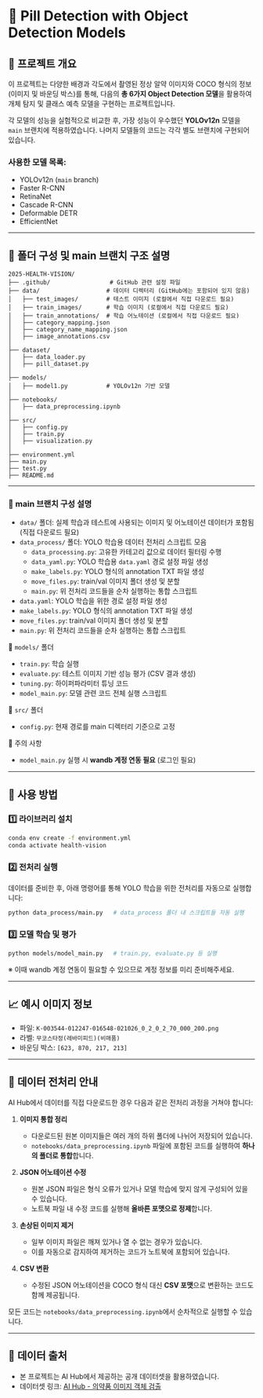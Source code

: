 # 📌 Pill Detection with Object Detection Models

## 📖 프로젝트 개요

이 프로젝트는 다양한 배경과 각도에서 촬영된 정상 알약 이미지와 COCO 형식의 정보(이미지 및 바운딩 박스)를 통해, 다음의 **총 6가지 Object Detection 모델**을 활용하여 개체 탐지 및 클래스 예측 모델을 구현하는 프로젝트입니다.

각 모델의 성능을 실험적으로 비교한 후, 가장 성능이 우수했던 **YOLOv12n** 모델을 `main` 브랜치에 적용하였습니다. 나머지 모델들의 코드는 각각 별도 브랜치에 구현되어 있습니다.

### 사용한 모델 목록:

- YOLOv12n (`main` branch)
- Faster R-CNN
- RetinaNet
- Cascade R-CNN
- Deformable DETR
- EfficientNet

---

## 📂 폴더 구성 및 main 브랜치 구조 설명

```
2025-HEALTH-VISION/
├── .github/                 # GitHub 관련 설정 파일
├── data/                   # 데이터 디렉터리 (GitHub에는 포함되어 있지 않음)
│   ├── test_images/        # 테스트 이미지 (로컬에서 직접 다운로드 필요)
│   ├── train_images/       # 학습 이미지 (로컬에서 직접 다운로드 필요)
│   ├── train_annotations/  # 학습 어노테이션 (로컬에서 직접 다운로드 필요)
│   ├── category_mapping.json
│   ├── category_name_mapping.json
│   ├── image_annotations.csv
│
├── dataset/
│   ├── data_loader.py
│   ├── pill_dataset.py
│
├── models/
│   ├── model1.py           # YOLOv12n 기반 모델
│
├── notebooks/
│   ├── data_preprocessing.ipynb
│
├── src/
│   ├── config.py
│   ├── train.py
│   ├── visualization.py
│
├── environment.yml
├── main.py
├── test.py
├── README.md
```

---

### 📁 main 브랜치 구성 설명

- `data/` 폴더: 실제 학습과 테스트에 사용되는 이미지 및 어노테이션 데이터가 포함됨 (직접 다운로드 필요)
- `data_process/` 폴더: YOLO 학습용 데이터 전처리 스크립트 모음
  - `data_processing.py`: 고유한 카테고리 값으로 데이터 필터링 수행
  - `data_yaml.py`: YOLO 학습용 `data.yaml` 경로 설정 파일 생성
  - `make_labels.py`: YOLO 형식의 annotation TXT 파일 생성
  - `move_files.py`: train/val 이미지 폴더 생성 및 분할
  - `main.py`: 위 전처리 코드들을 순차 실행하는 통합 스크립트
- `data.yaml`: YOLO 학습을 위한 경로 설정 파일 생성
- `make_labels.py`: YOLO 형식의 annotation TXT 파일 생성
- `move_files.py`: train/val 이미지 폴더 생성 및 분할
- `main.py`: 위 전처리 코드들을 순차 실행하는 통합 스크립트

📁 `models/` 폴더
- `train.py`: 학습 실행
- `evaluate.py`: 테스트 이미지 기반 성능 평가 (CSV 결과 생성)
- `tuning.py`: 하이퍼파라미터 튜닝 코드
- `model_main.py`: 모델 관련 코드 전체 실행 스크립트

📁 `src/` 폴더
- `config.py`: 현재 경로를 main 디렉터리 기준으로 고정


📝 주의 사항
- `model_main.py` 실행 시 **wandb 계정 연동 필요** (로그인 필요)

---

## 🔧 사용 방법

### 1️⃣ 라이브러리 설치

```bash
conda env create -f environment.yml
conda activate health-vision
```

### 2️⃣ 전처리 실행

데이터를 준비한 후, 아래 명령어를 통해 YOLO 학습을 위한 전처리를 자동으로 실행합니다:

```bash
python data_process/main.py   # data_process 폴더 내 스크립트들 자동 실행
```

### 3️⃣ 모델 학습 및 평가

```bash
python models/model_main.py   # train.py, evaluate.py 등 실행
```

※ 이때 wandb 계정 연동이 필요할 수 있으므로 계정 정보를 미리 준비해주세요.


---

## 📈 예시 이미지 정보

- 파일: `K-003544-012247-016548-021026_0_2_0_2_70_000_200.png`
- 라벨: `무코스타정(레바미피드)(비매품)`
- 바운딩 박스: `[623, 870, 217, 213]`

---

## 🧼 데이터 전처리 안내

AI Hub에서 데이터를 직접 다운로드한 경우 다음과 같은 전처리 과정을 거쳐야 합니다:

1. **이미지 통합 정리**

   - 다운로드된 원본 이미지들은 여러 개의 하위 폴더에 나뉘어 저장되어 있습니다.
   - `notebooks/data_preprocessing.ipynb` 파일에 포함된 코드를 실행하여 **하나의 폴더로 통합**합니다.

2. **JSON 어노테이션 수정**

   - 원본 JSON 파일은 형식 오류가 있거나 모델 학습에 맞지 않게 구성되어 있을 수 있습니다.
   - 노트북 파일 내 수정 코드를 실행해 **올바른 포맷으로 정제**합니다.

3. **손상된 이미지 제거**

   - 일부 이미지 파일은 깨져 있거나 열 수 없는 경우가 있습니다.
   - 이를 자동으로 감지하여 제거하는 코드가 노트북에 포함되어 있습니다.

4. **CSV 변환**

   - 수정된 JSON 어노테이션을 COCO 형식 대신 **CSV 포맷**으로 변환하는 코드도 함께 제공됩니다.

모든 코드는 `notebooks/data_preprocessing.ipynb`에서 순차적으로 실행할 수 있습니다.

---

## 🔗 데이터 출처

- 본 프로젝트는 AI Hub에서 제공하는 공개 데이터셋을 활용하였습니다.
- 데이터셋 링크: [AI Hub - 의약품 이미지 객체 검출](https://aihub.or.kr/aihubdata/data/view.do?currMenu=115\&topMenu=100\&dataSetSn=576)